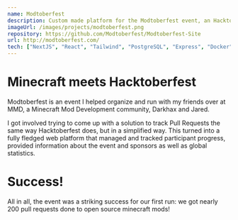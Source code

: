 ```yaml
---
name: Modtoberfest
description: Custom made platform for the Modtoberfest event, an Hacktoberfest inspired event
imageUrl: /images/projects/modtoberfest.png
repository: https://github.com/Modtoberfest/Modtoberfest-Site
url: http://modtoberfest.com/
tech: ["NextJS", "React", "Tailwind", "PostgreSQL", "Express", "Docker"]
---
```


# Minecraft meets Hacktoberfest

Modtoberfest is an event I helped organize and run with my friends over at MMD, a Minecraft Mod Development community, Darkhax and Jared.

I got involved trying to come up with a solution to track Pull Requests the same way Hacktoberfest does, but in a simplified way. This turned into a fully fledged web platform that managed and tracked participant progress, provided information about the event and sponsors as well as global statistics.

# Success!

All in all, the event was a striking success for our first run: we got nearly 200 pull requests done to open source minecraft mods!
